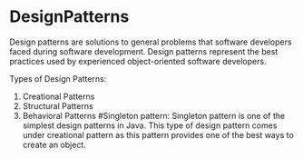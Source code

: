 # DesignPatterns
Design patterns are solutions to general problems that software developers faced during software development. Design patterns represent the best practices used by experienced object-oriented software developers. 

Types of Design Patterns:
 1. Creational Patterns
 2. Structural Patterns
 3. Behavioral Patterns
#Singleton pattern: Singleton pattern is one of the simplest design patterns in Java. This type of design pattern comes under creational pattern as this pattern provides one of the best ways to create an object. 
